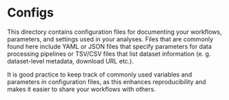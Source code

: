 # Configs

This directory contains configuration files for documenting your workflows, parameters, and settings used in your analyses.
Files that are commonly found here include YAML or JSON files that specify parameters for data processing pipelines or TSV/CSV files that list dataset information (e. g. dataset-level metadata, download URL etc.).

It is good practice to keep track of commonly used variables and parameters in configuration files, as this enhances reproducibility and makes it easier to share your workflows with others.